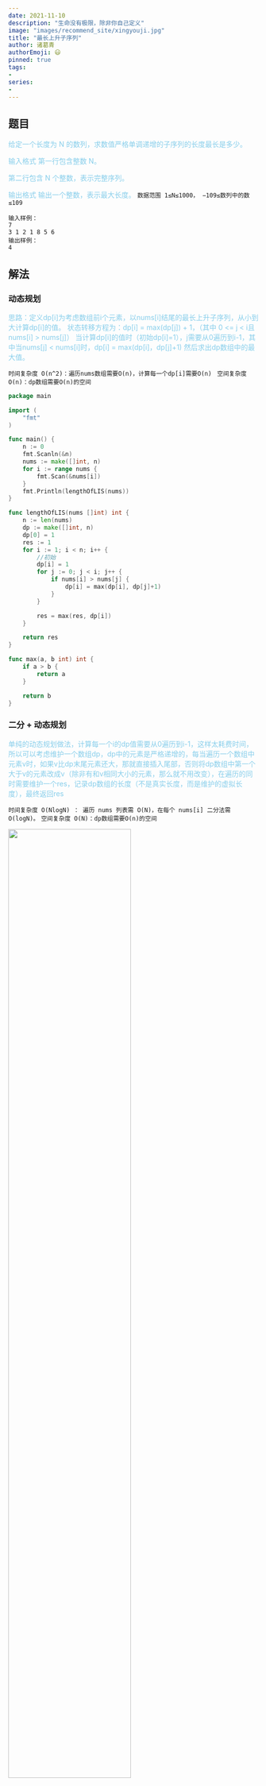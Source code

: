 ```yaml
---
date: 2021-11-10
description: "生命没有极限，除非你自己定义"
image: "images/recommend_site/xingyouji.jpg"
title: "最长上升子序列"
author: 诸葛青
authorEmoji: 😃
pinned: true
tags:
- 
series:
-
---
```


## 题目
<font color=SkyBlue>

给定一个长度为 N 的数列，求数值严格单调递增的子序列的长度最长是多少。

输入格式
第一行包含整数 N。

第二行包含 N 个整数，表示完整序列。

输出格式
输出一个整数，表示最大长度。
</font>
``
数据范围
1≤N≤1000，
−109≤数列中的数≤109
``

```ha
输入样例：
7
3 1 2 1 8 5 6
输出样例：
4
```

## 解法 


### 动态规划

<font color=SkyBlue>
思路：定义dp[i]为考虑数组前i个元素，以nums[i]结尾的最长上升子序列，从小到大计算dp[i]的值。
状态转移方程为：dp[i] = max(dp[j]) + 1，（其中 0 <= j < i且nums[i] > nums[j]）
当计算dp[i]的值时（初始dp[i]=1），j需要从0遍历到i-1，其中当nums[j] < nums[i]时，dp[i] = max(dp[i]，dp[j]+1)
然后求出dp数组中的最大值。
</font>

``时间复杂度 O(n^2)：遍历nums数组需要O(n)，计算每一个dp[i]需要O(n) ``
``空间复杂度 O(n)：dp数组需要O(n)的空间``

```Go
package main

import (
	"fmt"
)

func main() {
	n := 0
	fmt.Scanln(&n)
	nums := make([]int, n)
	for i := range nums {
		fmt.Scan(&nums[i])
	}
	fmt.Println(lengthOfLIS(nums))
}

func lengthOfLIS(nums []int) int {
	n := len(nums)
	dp := make([]int, n)
	dp[0] = 1
	res := 1
	for i := 1; i < n; i++ {
		//初始
		dp[i] = 1
		for j := 0; j < i; j++ {
			if nums[i] > nums[j] {
				dp[i] = max(dp[i], dp[j]+1)
			}
		}

		res = max(res, dp[i])
	}

	return res
}

func max(a, b int) int {
	if a > b {
		return a
	}

	return b
}
```

### 二分 + 动态规划

<font color=SkyBlue>单纯的动态规划做法，计算每一个i的dp值需要从0遍历到i-1，这样太耗费时间，所以可以考虑维护一个数组dp，dp中的元素是严格递增的，每当遍历一个数组中元素v时，如果v比dp末尾元素还大，那就直接插入尾部，否则将dp数组中第一个大于v的元素改成v（除非有和v相同大小的元素，那么就不用改变），在遍历的同时需要维护一个res，记录dp数组的长度（不是真实长度，而是维护的虚拟长度），最终返回res</font>

``时间复杂度 O(NlogN) ： 遍历 nums 列表需 O(N)，在每个 nums[i] 二分法需 O(logN)。``
``空间复杂度 O(N)：dp数组需要O(n)的空间``

<img src="/images/algorithm_interview/LIS.png" width="70%" height="70%">

```Go
package main

import "fmt"

func main() {
	var n int
	fmt.Scan(&n)
	nums := make([]int, n)

	for i := range nums {
		fmt.Scan(&nums[i])
	}

	fmt.Println(lengthOfLIS(nums))

}

func lengthOfLIS(nums []int) int {
	// 二分查找 + 动态规划
	n := len(nums)
	dp := make([]int, n)
	res := 0
	for _, v := range nums {
		l, r := 0, res
		for l < r {
			mid := l + (r-l)>>1
			if dp[mid] < v {
				l = mid + 1
			} else {
				r = mid
			}
		}

		dp[l] = v
		//如果r依然等于res，说明v要大于dp数组内的所有元素，res++
		if res == r {
			res++
		}
	}

	return res
}
```


